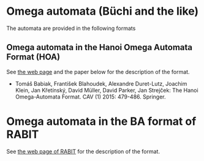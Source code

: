 # Omega automata (Büchi and the like)

The automata are provided in the following formats

## Omega automata in the Hanoi Omega Automata Format (HOA)

See [the web page](https://adl.github.io/hoaf/) and the paper below for the description of the format.

* Tomáš Babiak, František Blahoudek, Alexandre Duret-Lutz, Joachim Klein, Jan Křetínský, David Müller, David Parker, Jan Strejček:
The Hanoi Omega-Automata Format. CAV (1) 2015: 479-486. Springer.

# Omega automata in the BA format of RABIT

See [the web page of RABIT](http://www.languageinclusion.org/doku.php?id=tools) for the description of the format.
